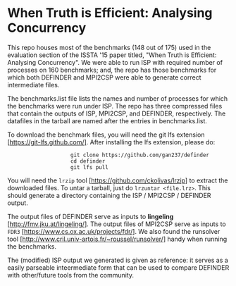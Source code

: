 # When Truth is Efficient: Analysing Concurrency

This repo houses most of the benchmarks (148 out of 175) used in the evaluation section of the ISSTA '15 paper titled, "When Truth is Efficient: Analysing Concurrency". We were able to run ISP with required number of processes on 160 benchmarks; and, the repo has those benchmarks for which both DEFINDER and MPI2CSP were able to generate correct intermediate files. 

The benchmarks.list file lists the names and number of processes for which the benchmarks were run under ISP. The repo has three compressed files that contain the outputs of ISP, MPI2CSP, and DEFINDER, respectively. The datafiles in the tarball are named after the entries in benchmarks.list.

To download the benchmark files, you will need the git lfs extension [https://git-lfs.github.com/]. After installing the lfs extension, please do:

                        git clone https://github.com/gan237/definder
                        cd definder
                        git lfs pull
    
You will need the `lrzip` tool [https://github.com/ckolivas/lrzip] to extract the downloaded files. To untar a tarball, just do `lrzuntar <file.lrz>`. This should generate a directory containing the ISP / MPI2CSP / DEFINDER output.

The output files of DEFINDER serve as inputs to **lingeling** [http://fmv.jku.at/lingeling/]. The output files of MPI2CSP serve as inputs to `FDR3` [https://www.cs.ox.ac.uk/projects/fdr/]. We also found the runsolver tool [http://www.cril.univ-artois.fr/~roussel/runsolver/] handy when running the benchmarks.

The (modified) ISP output we generated is given as reference: it serves as a easily parseable inteermediate form that can be used to compare DEFINDER with other/future tools from the community.


